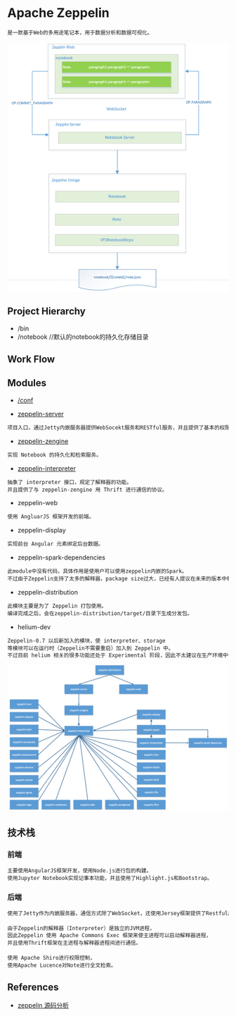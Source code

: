 # Apache Zeppelin
```md
是一款基于Web的多用途笔记本，用于数据分析和数据可视化。
```

![](pic/zeppelin-exec.jpg)

## Project Hierarchy
* /bin
* /notebook  //默认的notebook的持久化存储目录

## Work Flow

## Modules
* [/conf](modules/Conf.md)

* [zeppelin-server](modules/zeppelin-server/README.md)
```md
项目入口，通过Jetty内嵌服务器提供WebSocekt服务和RESTful服务，并且提供了基本的权限验证服务。
```
* [zeppelin-zengine](modules/zeppelin-zengine/README.md)
```md
实现 Notebook 的持久化和检索服务。
```
* [zeppelin-interpreter](modules/zeppelin-interpreter/README.md)
```md
抽象了 interpreter 接口，规定了解释器的功能。
并且提供了与 zeppelin-zengine 用 Thrift 进行通信的协议。
```
* zeppelin-web
```md
使用 AngluarJS 框架开发的前端。
```
* zeppelin-display
```md
实现前台 Angular 元素绑定后台数据。
```
* zeppelin-spark-dependencies
```md
此module中没有代码，具体作用是使用户可以使用zeppelin内嵌的Spark。
不过由于Zeppelin支持了太多的解释器，package size过大，已经有人提议在未来的版本中移除此模块。
```
* zeppelin-distribution
```md
此模块主要是为了 Zeppelin 打包使用。
编译完成之后，会在zeppelin-distribution/target/目录下生成分发包。
```
* helium-dev
```md
Zeppelin-0.7 以后新加入的模块，使 interpreter、storage 
等模块可以在运行时（Zeppelin不需要重启）加入到 Zeppelin 中。
不过目前 helium 相关的很多功能还处于 Experimental 阶段，因此不太建议在生产环境中使用。
``` 
![](pic/zeppelin-modules.png)

## 技术栈
### 前端
```md
主要使用AngularJS框架开发，使用Node.js进行包的构建。
使用Jupyter Notebook实现记事本功能，并且使用了Highlight.js和Bootstrap。
```
### 后端
```md
使用了Jetty作为内嵌服务器，通信方式除了WebSocket，还使用Jersey框架提供了Restful服务。

由于Zeppelin的解释器（Interpreter）是独立的JVM进程，
因此Zeppelin 使用 Apache Commons Exec 框架来使主进程可以启动解释器进程，
并且使用Thrift框架在主进程与解释器进程间进行通信。

使用 Apache Shiro进行权限控制，
使用Apache Lucence对Note进行全文检索。
```

## References
* [zeppelin 源码分析](https://blog.csdn.net/spacewalkman/article/category/6228596)